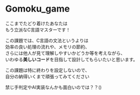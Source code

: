# Gomoku_game  
  
ここまでたどり着けたあなたは  
もう立派なC言語マスターです！  
  
この課題では、C言語の文法というよりは  
効率の良い処理の流れや、メモリの節約、  
さらには他人が見て理解しやすいかどうか等を考えながら、  
いわゆる**美しいコード**を目指して設計してもらいたいと思います。  
  
この課題は特に終わりを設定しないので、  
自分の納得いくまで頑張ってみてください  
  
禁じ手判定やAI実装なんかも面白いのでは？？()  
